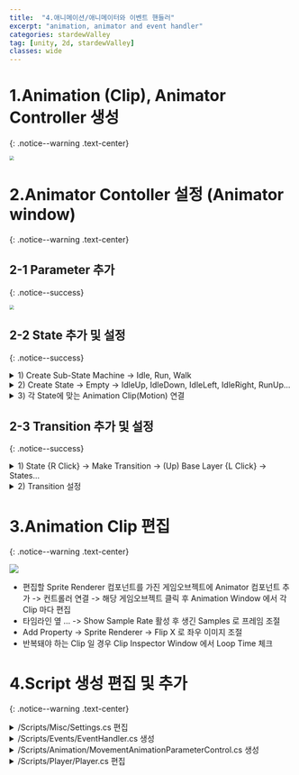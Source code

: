 ```yaml
---
title:  "4.애니메이션/애니메이터와 이벤트 핸들러"
excerpt: "animation, animator and event handler"
categories: stardewValley
tag: [unity, 2d, stardewValley]
classes: wide
---
```


# 1.Animation (Clip), Animator Controller 생성
{: .notice--warning .text-center}

<img src="/img/unity2d/stardewValley/2023-02-05-create-clips-and-controller.png" style="zoom:50%;"/>

# 2.Animator Contoller 설정 (Animator window)
{: .notice--warning .text-center}

## 2-1 Parameter 추가
{: .notice--success}

<img src="/img/unity2d/stardewValley/2023-02-05-animator-parameters.png" style="zoom:50%;"/>

## 2-2 State 추가 및 설정
{: .notice--success}

<details>
<summary>1) Create Sub-State Machine -> Idle, Run, Walk</summary>
<div markdown="1">

<img src="/img/unity2d/stardewValley/2023-02-05-animator-sub-state-machine.png"/>

</div>
</details>

<details>
<summary>2) Create State -> Empty -> IdleUp, IdleDown, IdleLeft, IdleRight, RunUp...</summary>
<div markdown="1">

<img src="/img/unity2d/stardewValley/2023-02-05-animator-state.png"/>

</div>
</details>

<details>
<summary>3) 각 State에 맞는 Animation Clip(Motion) 연결</summary>
<div markdown="1">

<img src="/img/unity2d/stardewValley/2023-02-05-animator-state-motion.png" style="zoom:50%;"/>

</div>
</details>

## 2-3 Transition 추가 및 설정
{: .notice--success}

<details>
<summary>1) State {R Click} -> Make Transition -> (Up) Base Layer {L Click} -> States...</summary>
<div markdown="1">

<img src="/img/unity2d/stardewValley/2023-02-05-animator-make-transition-1.png"/>

<img src="/img/unity2d/stardewValley/2023-02-05-animator-make-transition-2.png"/>

- Idle 의 4개의 State 마다 Run, Walk 의 8개의 State 로의 Transition 을 추가
- Run, Walk 에선 같은 방향의 Idle State 로의 동일한 Transition 을 두 개씩 추가

</div>
</details>

<details>
<summary>2) Transition 설정</summary>
<div markdown="1">

<img src="/img/unity2d/stardewValley/2023-02-05-animator-transition-edit.png" style="zoom:50%;"/>

Has Exit Time : false
<br>Transition Duration in seconds : 0
<br> Conditions :
<body>
<table border="1">
    <tr align="center">
	    <td>from Idle</td>
	    <td>Up</td>
        <td>Down</td>
        <td>Right</td>
        <td>Left</td>
    </tr>
	<tr align="center">
	    <td>to Run</td>
	    <td>isRunning : true <br> yInput : Greater 0.01</td>
        <td>isRunning : true <br> yInput : Less -0.01</td>
        <td>isRunning : true <br> xInput : Greater 0.01</td>
        <td>isRunning : true <br> xInput : Less -0.01</td>
	</tr>
	<tr align="center">
	    <td>to Walk</td>
	    <td>isWalking : true <br> yInput : Greater 0.01</td>
        <td>isWalking : true <br> yInput : Less -0.01</td>
        <td>isWalking : true <br> xInput : Greater 0.01</td>
        <td>isWalking : true <br> xInput : Less -0.01</td>
	</tr>
</table>
<table border="1">
    <tr align="center">
	    <td>to Idle</td>
	    <td>Up</td>
        <td>Down</td>
        <td>Right</td>
        <td>Left</td>
    </tr>
	<tr align="center">
	    <td>from Run</td>
	    <td>isRunning : false <br> yInput : Less 0.01</td>
        <td>isRunning : false <br> yInput : Greater -0.01</td>
        <td>isRunning : false <br> xInput : Less 0.01</td>
        <td>isRunning : false <br> xInput : Greater -0.01</td>
	</tr>
	<tr align="center">
	    <td>from Walk</td>
	    <td>isWalking : false <br> yInput : Less 0.01</td>
        <td>isWalking : false <br> yInput : Greater -0.01</td>
        <td>isWalking : false <br> xInput : Less 0.01</td>
        <td>isWalking : false <br> xInput : Greater -0.01</td>
	</tr>
</table>
</body>

</div>
</details>

# 3.Animation Clip 편집
{: .notice--warning .text-center}

<img src="/img/unity2d/stardewValley/2023-02-05-animation-clip.png"/>

- 편집할 Sprite Renderer 컴포넌트를 가진 게임오브젝트에 Animator 컴포넌트 추가 ->
컨트롤러 연결 -> 해당 게임오브젝트 클릭 후 Animation Window 에서 각 Clip 마다 편집
- 타임라인 옆 … -> Show Sample Rate 활성 후 생긴 Samples 로 프레임 조절
- Add Property -> Sprite Renderer -> Flip X 로 좌우 이미지 조절
- 반복돼야 하는 Clip 일 경우 Clip Inspector Window 에서 Loop Time 체크

# 4.Script 생성 편집 및 추가
{: .notice--warning .text-center}

<details>
<summary>/Scripts/Misc/Settings.cs 편집</summary>
<div markdown="1">

```c#
using UnityEngine;

public static class Settings
{
    // Player Movement
    public const float runningSpeed = 5.333f;
    public const float walkingSpeed = 2.666f;

    // Player Animation Parameters
    public static int xInput;
    public static int yInput;
    public static int isWalking;
    public static int isRunning;

    // static constructor
    static Settings()
    {
        // Player Animation Parameters
        xInput = Animator.StringToHash("xInput");
        yInput = Animator.StringToHash("yInput");
        isWalking = Animator.StringToHash("isWalking");
        isRunning = Animator.StringToHash("isRunning");
    }
}
```

</div>
</details>

<details>
<summary>/Scripts/Events/EventHandler.cs 생성</summary>
<div markdown="1">

```c#
public delegate void MovementDelegate(
    float inputX, float inputY, bool isWalking, bool isRunning);

public static class EventHandler
{
    // Movement Event
    public static event MovementDelegate MovementEvent;

    // Movement Event Call For Publishers
    public static void CallMovementEvent(
        float inputX, float inputY, bool isWalking, bool isRunning)
    {
        if (MovementEvent != null)
        {
            MovementEvent(inputX, inputY, isWalking, isRunning);
        }
    }
}
```

</div>
</details>

<details>
<summary>/Scripts/Animation/MovementAnimationParameterControl.cs 생성</summary>
<div markdown="1">

```c#
using UnityEngine;

public class MovementAnimationParameterControl : MonoBehaviour
{
    private Animator animator;

    // Use this for initialisation

    private void Awake()
    {
        animator = GetComponent<Animator>();
    }

    private void OnEnable()
    {
        EventHandler.MovementEvent += SetAnimationParameters;
    }

    private void OnDisable()
    {
        EventHandler.MovementEvent -= SetAnimationParameters;
    }

    private void SetAnimationParameters(
        float xInput, float yInput, bool isWalking, bool isRunning)
    {
        animator.SetFloat(Settings.xInput, xInput);
        animator.SetFloat(Settings.yInput, yInput);
        animator.SetBool(Settings.isWalking, isWalking);
        animator.SetBool(Settings.isRunning, isRunning);
    }
}
```

<div class="notice">
Animator 컴포넌트를 가지고 있는 게임오브젝트에 해당 스크립트 추가
</div>

</div>
</details>

<details>
<summary>/Scripts/Player/Player.cs 편집</summary>
<div markdown="1">

```c#
using UnityEngine;

public class Player : SingletonMonoBehaviour<Player>
{
    // Movement Parameters
    private float xInput;
    private float yInput;
    private bool isRunning;
    private bool isWalking;

    private Rigidbody2D rigidBody2D;

    private float movementSpeed;

    protected override void Awake()
    {
        base.Awake();

        rigidBody2D = GetComponent<Rigidbody2D>();
    }

    private void Update()
    {
        #region Player Input
        
        PlayerMovementInput();

        PlayerWalkInput();

        // Send event to any listeners for player movement input
        EventHandler.CallMovementEvent(xInput, yInput, isWalking, isRunning);

        #endregion    
    }

    private void FixedUpdate()
    {
        PlayerMovement();
    }

    private void PlayerMovementInput()
    {
        yInput = Input.GetAxisRaw("Vertical");
        xInput = Input.GetAxisRaw("Horizontal");

        if (yInput != 0 && xInput != 0)
        {
            xInput = xInput * 0.71f;
            yInput = yInput * 0.71f;
        }

        if (xInput != 0 || yInput != 0)
        {
            isRunning = true;
            isWalking = false;
            movementSpeed = Settings.runningSpeed;
        }
        else if (xInput == 0 && yInput == 0)
        {
            isRunning = false;
            isWalking = false;
        }
    }

    private void PlayerWalkInput()
    {
        if (Input.GetKey(KeyCode.LeftShift) || Input.GetKey(KeyCode.RightShift))
        {
            isRunning = false;
            isWalking = true;
            movementSpeed = Settings.walkingSpeed;
        }
        else
        {
            isRunning = true;
            isWalking = false;
            movementSpeed = Settings.runningSpeed;
        }
    }

    private void PlayerMovement()
    {
        Vector2 move = new Vector2(xInput * movementSpeed * Time.deltaTime, yInput * movementSpeed * Time.deltaTime);

        rigidBody2D.MovePosition(rigidBody2D.position + move);
    }
}
```

</div>
</details>